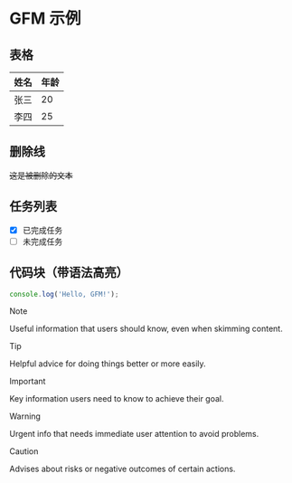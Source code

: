 # GFM 示例

## 表格
| 姓名 | 年龄 |
|------|------|
| 张三 | 20   |
| 李四 | 25   |

## 删除线
~~这是被删除的文本~~

## 任务列表
- [x] 已完成任务
- [ ] 未完成任务

## 代码块（带语法高亮）
```javascript
console.log('Hello, GFM!');
```

> [!NOTE]
> Useful information that users should know, even when skimming content.

> [!TIP]
> Helpful advice for doing things better or more easily.

> [!IMPORTANT]
> Key information users need to know to achieve their goal.

> [!WARNING]
> Urgent info that needs immediate user attention to avoid problems.

> [!CAUTION]
> Advises about risks or negative outcomes of certain actions.